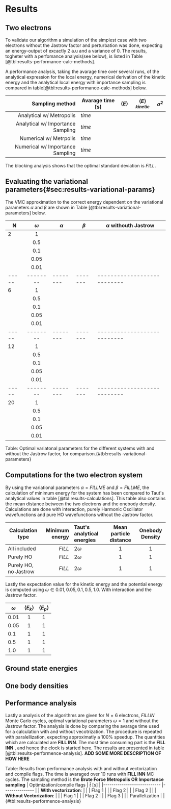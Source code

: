 # Results

## Two electrons

To validate our algorithm a simulation of the simplest case with two electrons without the Jastrow factor and perturbation was done, expecting an energy-output of excactly 2 a.u and a variance of 0. The results, togheter with a perfomance analysis(see below), is listed in Table [@tbl:results-performance-calc-methods]. 

A performance analysis, taking the avarage time over several runs, of the analytical expression for the local energy, numerical derivation of the kinetic energy and the analytical local energy with importance sampling is compared in table[@tbl:results-performance-calc-methods] below.

| **Sampling method**               | **Avarage time [s]** | $\langle E \rangle$|$\langle E \rangle_{kinetic}$  |$\sigma^2$ |
| ----:                             | ---                  |---                 |---                            |---        |
| Analytical w/ Metropolis          | $time$               |                    |                               |           |
| Analytical w/ Importance Sampling | $time$               |                    |                               |           |
| Numerical  w/ Metrpolis           | $time$               |                    |                               |           |
| Numerical  w/ Importance Sampling | $time$               |                    |                               |           |   {#tbl:results-performance-calc-methods} 

The blocking analysis shows that the optimal standard deviation is $FILL$.

## Evaluating the variational parameters{#sec:results-variational-params}

The VMC approximation to the correct energy dependent on the variational parameters $\alpha$ and $\beta$ are shown in Table [@tbl:results-variational-parameters] below.


| N     	| $\omega$ 	| $\alpha$ 	| $\beta$ 	| $\alpha$ withouth Jastrow 	|
|-------	|:---------:|----------	|---------	|---------------------------	|
| 2     	| 1        	|          	|         	|                           	|
|       	| 0.5      	|          	|         	|                           	|
|       	| 0.1      	|          	|         	|                           	|
|       	| 0.05     	|          	|         	|                           	|
|       	| 0.01     	|          	|         	|                           	|
| ----- 	| -------- 	| -------- 	| ------- 	| --------------------------- 	|
| 6     	| 1        	|          	|         	|                           	|
|       	|  0.5     	|          	|         	|                           	|
|       	| 0.1      	|          	|         	|                           	|
|       	| 0.05     	|          	|         	|                           	|
|       	| 0.01     	|          	|         	|                           	|
| ----- 	| -------- 	| -------- 	| ------- 	| ---------------------------   |
| 12    	| 1        	|          	|         	|                           	|
|       	| 0.5      	|          	|         	|                           	|
|       	| 0.1      	|          	|         	|                           	|
|       	| 0.05     	|          	|         	|                           	|
|       	| 0.01     	|          	|         	|                           	|
| ----- 	| -------- 	| -------- 	| ------- 	| --------------------------- 	|
| 20    	| 1        	|          	|         	|                           	|
|       	| 0.5      	|          	|         	|                           	|
|       	| 0.1      	|          	|         	|                           	|
|       	| 0.05     	|          	|         	|                           	|
|       	| 0.01     	|          	|         	|                           	|

Table: Optimal variatonal parameters for the different systems with and without the Jastrow factor, for comparison.{#tbl:results-variational-parameters} 
## Computations for the two electron system

By using the variational parameters $\alpha = FILL ME$ and $\beta = FILL ME$, the calculation of minimum energy for the system has been compared to Taut's analytical values in table [@tbl:results-calculations]. This table also contains the mean distance between the two electrons and the onebody density. Calculations are done with interaction, purely Harmonic Oscillator wavefunctions and pure HO wavefunctions without the Jastrow factor.

| **Calculation type** | **Minimum energy**| **Taut's analytical energies**| **Mean particle distance** | **Onebody Density**|
|---    | ---: | :--- | :---: | :---: |
| All included | $FILL$ | $2\omega$ |    $1$  |   $1$  |
| Purely HO | $FILL$ | $2\omega$ |    $1$  |   $1$  |
| Purely HO, no Jastrow | $FILL$ | $2\omega$ |    $1$  |   $1$  |{#tbl:results-calculations}

Lastly the expectation value for the kinetic energy and the potential energy is computed using $\omega \in {0.01, 0.05, 0.1, 0.5, 1.0}$. With interaction and the Jastrow factor.

| **$\omega$**| **$\langle E_k \rangle$**| **$\langle E_p \rangle$** |
| --- | :---: | :---: |
| $0.01$    | $1$   |    $1$  |
| $0.05$    | $1$   |    $1$  |
| $0.1$     | $1$   |    $1$  |
| $0.5$     | $1$   |    $1$  |
| $1.0$     | $1$   |    $1$  |{#tbl:results-calculations-omega}



## Ground state energies


## One body densities

## Performance analysis
<!--  -->
Lastly a analysis of the algorithms are given for $N = 6$ electrons, $FILL IN$ Monte Carlo cycles, optimal variational parameters  $\omega = 1$ and without the Jastrow factor. The analysis is done by comparing the avarage time used for a calculation with and without vecotrization. The procedure is repeated with paralellization, expecting approximatly a 100% speedup.  The quantities which are calculated are **FILL INN**. The most time consuming part is the **FILL INN** , and hence the clock is started here. The results are presented in table [@tbl:results-performence-analysis]. **ADD SOME MORE DESCRIPTION OF HOW HERE**

Table: Results from performance analysis with and without vectorization and compile flags. The time is avaraged over 10 runs with **FILL INN** MC cycles. The sampling method is the **Brute Force Metropolis OR Importance sampling**
| Optimization/compile flags 	| $\bar{t}$ [s] 	|
|----------------------------	|---------------	|
| **With vectorization**:       |               	|
|  Flag 1                       |                   |
| Flag 2                        |                   |
| Flag 2                        |                   |
| **Without Vectorization**:  	|               	|
| Flag 1                        |                   |
| Flag 2                        |                   |
| Flag 3                        |                   |
| Parallelization            	|               	|{#tbl:results-performence-analysis}





<!-- Nececerry to write something about which computers/specs the analysis is done at?? -->
